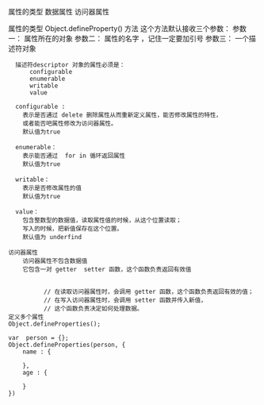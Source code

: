 属性的类型
  数据属性
  访问器属性

  属性的类型
  Object.defineProperty() 方法
  这个方法默认接收三个参数：
    参数一： 属性所在的对象
    参数二： 属性的名字 ，记住一定要加引号
    参数三： 一个描述符对象

      描述符descriptor 对象的属性必须是：
          configurable
          enumerable
          writable
          value

      configurable :
        表示是否通过 delete 删除属性从而重新定义属性，能否修改属性的特性，
        或者能否吧属性修改为访问器属性。
        默认值为true

      enumerable：
        表示能否通过  for in 循环返回属性
        默认值为true

      writable：
        表示是否修改属性的值
        默认值为true

      value：
        包含整数型的数据值，读取属性值的时候，从这个位置读取；
        写入的时候，把新值保存在这个位置。
        默认值为 underfind

    访问器属性
        访问器属性不包含数据值
        它包含一对 getter  setter 函数，这个函数负责返回有效值


              // 在读取访问器属性时，会调用 getter 函数，这个函数负责返回有效的值；
              // 在写入访问器属性时，会调用 setter 函数并传入新值，
              // 这个函数负责决定如何处理数据。
    定义多个属性
    Object.defineProperties();

    var  person = {};
    Object.defineProperties(person, {
        name : {

        },
        age : {

        }
    })
